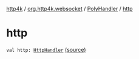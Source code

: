 [http4k](../../index.md) / [org.http4k.websocket](../index.md) / [PolyHandler](index.md) / [http](./http.md)

# http

`val http: `[`HttpHandler`](../../org.http4k.core/-http-handler.md) [(source)](https://github.com/http4k/http4k/blob/master/http4k-core/src/main/kotlin/org/http4k/websocket/websocket.kt#L30)